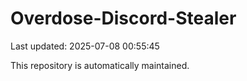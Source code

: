 # Overdose-Discord-Stealer

Last updated: 2025-07-08 00:55:45

This repository is automatically maintained.
